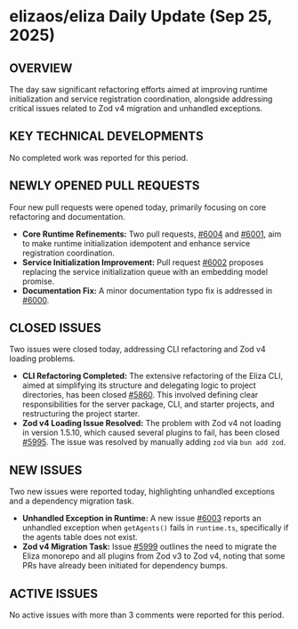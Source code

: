 # elizaos/eliza Daily Update (Sep 25, 2025)
## OVERVIEW 
The day saw significant refactoring efforts aimed at improving runtime initialization and service registration coordination, alongside addressing critical issues related to Zod v4 migration and unhandled exceptions.

## KEY TECHNICAL DEVELOPMENTS

No completed work was reported for this period.

## NEWLY OPENED PULL REQUESTS
Four new pull requests were opened today, primarily focusing on core refactoring and documentation.
- **Core Runtime Refinements:** Two pull requests, [#6004](https://github.com/elizaos/eliza/pull/6004) and [#6001](https://github.com/elizaos/eliza/pull/6001), aim to make runtime initialization idempotent and enhance service registration coordination.
- **Service Initialization Improvement:** Pull request [#6002](https://github.com/elizaos/eliza/pull/6002) proposes replacing the service initialization queue with an embedding model promise.
- **Documentation Fix:** A minor documentation typo fix is addressed in [#6000](https://github.com/elizaos/eliza/pull/6000).

## CLOSED ISSUES

Two issues were closed today, addressing CLI refactoring and Zod v4 loading problems.
- **CLI Refactoring Completed:** The extensive refactoring of the Eliza CLI, aimed at simplifying its structure and delegating logic to project directories, has been closed [#5860](https://github.com/elizaos/eliza/issues/5860). This involved defining clear responsibilities for the server package, CLI, and starter projects, and restructuring the project starter.
- **Zod v4 Loading Issue Resolved:** The problem with Zod v4 not loading in version 1.5.10, which caused several plugins to fail, has been closed [#5995](https://github.com/elizaos/eliza/issues/5995). The issue was resolved by manually adding `zod` via `bun add zod`.

## NEW ISSUES

Two new issues were reported today, highlighting unhandled exceptions and a dependency migration task.
- **Unhandled Exception in Runtime:** A new issue [#6003](https://github.com/elizaos/eliza/issues/6003) reports an unhandled exception when `getAgents()` fails in `runtime.ts`, specifically if the agents table does not exist.
- **Zod v4 Migration Task:** Issue [#5999](https://github.com/elizaos/eliza/issues/5999) outlines the need to migrate the Eliza monorepo and all plugins from Zod v3 to Zod v4, noting that some PRs have already been initiated for dependency bumps.

## ACTIVE ISSUES

No active issues with more than 3 comments were reported for this period.